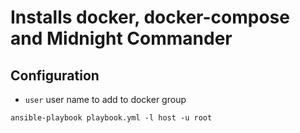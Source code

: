 # Installs docker, docker-compose and Midnight Commander

## Configuration

- `user` user name to add to docker group

````shell
ansible-playbook playbook.yml -l host -u root
````
